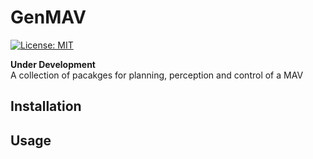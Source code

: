 # GenMAV
[![License: MIT](https://img.shields.io/badge/License-MIT-yellow.svg)](https://opensource.org/licenses/MIT)

**Under Development**<br>
A collection of pacakges for planning, perception and control of a MAV
## Installation
## Usage
